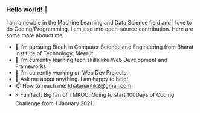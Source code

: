 ### Hello world! 👋


I am a newbie in the Machine Learning and Data Science field and I love to do Coding/Programming. I am also into open-source contribution.
Here are some more abouot me:

- 🔭 I’m pursuing Btech in Computer Science and Engineering from Bharat Institute of Technology, Meerut.
- 🌱 I’m currently learning tech skills like Web Development and Frameworks.
- 👯 I’m currently working on Web Dev Projects.
- 💬 Ask me about anything. I am happy to help!
- 📫 How to reach me: khatanaritik2@gmail.com
- ⚡ Fun fact: Big fan of TMKOC. 
Going to start 100Days of Coding Challenge from 1 January 2021.


